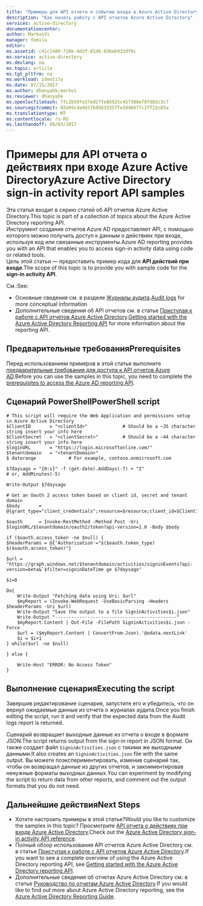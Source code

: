 ```yaml
---
title: "Примеры для API отчета о событии входа в Azure Active Directory | Документация Майкрософт"
description: "Как начать работу с API отчетов Azure Active Directory"
services: active-directory
documentationcenter: 
author: MarkusVi
manager: femila
editor: 
ms.assetid: c41c1489-726b-4d3f-81d6-83beb932df9c
ms.service: active-directory
ms.devlang: na
ms.topic: article
ms.tgt_pltfrm: na
ms.workload: identity
ms.date: 07/15/2017
ms.author: dhanyahk;markvi
ms.reviewer: dhanyahk
ms.openlocfilehash: 7fc2b59fe37ed2ffe85925c457300ef8fd83c3c7
ms.sourcegitcommit: 02e69c4a9d17645633357fe3d46677c2ff22c85a
ms.translationtype: MT
ms.contentlocale: ru-RU
ms.lasthandoff: 08/03/2017
---
```

# <a name="azure-active-directory-sign-in-activity-report-api-samples"></a><span data-ttu-id="bfa46-103">Примеры для API отчета о действиях при входе Azure Active Directory</span><span class="sxs-lookup"><span data-stu-id="bfa46-103">Azure Active Directory sign-in activity report API samples</span></span>
<span data-ttu-id="bfa46-104">Эта статья входит в серию статей об API отчетов Azure Active Directory.</span><span class="sxs-lookup"><span data-stu-id="bfa46-104">This topic is part of a collection of topics about the Azure Active Directory reporting API.</span></span>  
<span data-ttu-id="bfa46-105">Инструмент создания отчетов Azure AD предоставляет API, с помощью которого можно получить доступ к данным о действиях при входе, используя код или связанные инструменты.</span><span class="sxs-lookup"><span data-stu-id="bfa46-105">Azure AD reporting provides you with an API that enables you to access sign-in activity data using code or related tools.</span></span>  
<span data-ttu-id="bfa46-106">Цель этой статьи — предоставить пример кода для **API действий при входе**.</span><span class="sxs-lookup"><span data-stu-id="bfa46-106">The scope of this topic is to provide you with sample code for the **sign-in activity API**.</span></span>

<span data-ttu-id="bfa46-107">См.:</span><span class="sxs-lookup"><span data-stu-id="bfa46-107">See:</span></span>

* <span data-ttu-id="bfa46-108">Основные сведения см. в разделе [Журналы аудита](active-directory-reporting-azure-portal.md#activity-reports).</span><span class="sxs-lookup"><span data-stu-id="bfa46-108">[Audit logs](active-directory-reporting-azure-portal.md#activity-reports)  for more conceptual information</span></span>
* <span data-ttu-id="bfa46-109">Дополнительные сведения об API отчетов см. в статье [Приступая к работе с API отчетов Azure Active Directory](active-directory-reporting-api-getting-started.md).</span><span class="sxs-lookup"><span data-stu-id="bfa46-109">[Getting started with the Azure Active Directory Reporting API](active-directory-reporting-api-getting-started.md) for more information about the reporting API.</span></span>


## <a name="prerequisites"></a><span data-ttu-id="bfa46-110">Предварительные требования</span><span class="sxs-lookup"><span data-stu-id="bfa46-110">Prerequisites</span></span>
<span data-ttu-id="bfa46-111">Перед использованием примеров в этой статье выполните [предварительные требования для доступа к API отчетов Azure AD](active-directory-reporting-api-prerequisites.md).</span><span class="sxs-lookup"><span data-stu-id="bfa46-111">Before you can use the samples in this topic, you need to complete the [prerequisites to access the Azure AD reporting API](active-directory-reporting-api-prerequisites.md).</span></span>  

## <a name="powershell-script"></a><span data-ttu-id="bfa46-112">Сценарий PowerShell</span><span class="sxs-lookup"><span data-stu-id="bfa46-112">PowerShell script</span></span>
    # This script will require the Web Application and permissions setup in Azure Active Directory
    $ClientID       = "<clientId>"             # Should be a ~35 character string insert your info here
    $ClientSecret   = "<clientSecret>"         # Should be a ~44 character string insert your info here
    $loginURL       = "https://login.microsoftonline.com/"
    $tenantdomain   = "<tenantDomain>"
    $ daterange            # For example, contoso.onmicrosoft.com

    $7daysago = "{0:s}" -f (get-date).AddDays(-7) + "Z"
    # or, AddMinutes(-5)

    Write-Output $7daysago

    # Get an Oauth 2 access token based on client id, secret and tenant domain
    $body       = @{grant_type="client_credentials";resource=$resource;client_id=$ClientID;client_secret=$ClientSecret}

    $oauth      = Invoke-RestMethod -Method Post -Uri $loginURL/$tenantdomain/oauth2/token?api-version=1.0 -Body $body

    if ($oauth.access_token -ne $null) {
    $headerParams = @{'Authorization'="$($oauth.token_type) $($oauth.access_token)"}

    $url = "https://graph.windows.net/$tenantdomain/activities/signinEvents?api-version=beta&`$filter=signinDateTime ge $7daysago"

    $i=0

    Do{
        Write-Output "Fetching data using Uri: $url"
        $myReport = (Invoke-WebRequest -UseBasicParsing -Headers $headerParams -Uri $url)
        Write-Output "Save the output to a file SigninActivities$i.json"
        Write-Output "---------------------------------------------"
        $myReport.Content | Out-File -FilePath SigninActivities$i.json -Force
        $url = ($myReport.Content | ConvertFrom-Json).'@odata.nextLink'
        $i = $i+1
    } while($url -ne $null)

    } else {

        Write-Host "ERROR: No Access Token"
    }




## <a name="executing-the-script"></a><span data-ttu-id="bfa46-113">Выполнение сценария</span><span class="sxs-lookup"><span data-stu-id="bfa46-113">Executing the script</span></span>
<span data-ttu-id="bfa46-114">Завершив редактирование сценария, запустите его и убедитесь, что он вернул ожидаемые данные из отчета о журналах аудита.</span><span class="sxs-lookup"><span data-stu-id="bfa46-114">Once you finish editing the script, run it and verify that the expected data from the Audit logs report is returned.</span></span>

<span data-ttu-id="bfa46-115">Сценарий возвращает выходные данные из отчета о входе в формате JSON.</span><span class="sxs-lookup"><span data-stu-id="bfa46-115">The script returns output from the sign-in report in JSON format.</span></span> <span data-ttu-id="bfa46-116">Он также создает файл `SigninActivities.json` с такими же выходными данными.</span><span class="sxs-lookup"><span data-stu-id="bfa46-116">It also creates an `SigninActivities.json` file with the same output.</span></span> <span data-ttu-id="bfa46-117">Вы можете поэкспериментировать, изменив сценарий так, чтобы он возвращал данные из других отчетов, и закомментировав ненужные форматы выходных данных.</span><span class="sxs-lookup"><span data-stu-id="bfa46-117">You can experiment by modifying the script to return data from other reports, and comment out the output formats that you do not need.</span></span>

## <a name="next-steps"></a><span data-ttu-id="bfa46-118">Дальнейшие действия</span><span class="sxs-lookup"><span data-stu-id="bfa46-118">Next Steps</span></span>
* <span data-ttu-id="bfa46-119">Хотите настроить примеры в этой статье?</span><span class="sxs-lookup"><span data-stu-id="bfa46-119">Would you like to customize the samples in this topic?</span></span> <span data-ttu-id="bfa46-120">Просмотрите [API отчета о действиях при входе Azure Active Directory](active-directory-reporting-api-sign-in-activity-reference.md).</span><span class="sxs-lookup"><span data-stu-id="bfa46-120">Check out the [Azure Active Directory sign-in activity API reference](active-directory-reporting-api-sign-in-activity-reference.md).</span></span> 
* <span data-ttu-id="bfa46-121">Полный обзор использования API отчетов Azure Active Directory см. в статье [Приступая к работе с API отчетов Azure Active Directory](active-directory-reporting-api-getting-started.md).</span><span class="sxs-lookup"><span data-stu-id="bfa46-121">If you want to see a complete overview of using the Azure Active Directory reporting API, see [Getting started with the Azure Active Directory reporting API](active-directory-reporting-api-getting-started.md).</span></span>
* <span data-ttu-id="bfa46-122">Дополнительные сведения об отчетах Azure Active Directory см. в статье [Руководство по отчетам Azure Active Directory](active-directory-reporting-guide.md).</span><span class="sxs-lookup"><span data-stu-id="bfa46-122">If you would like to find out more about Azure Active Directory reporting, see the [Azure Active Directory Reporting Guide](active-directory-reporting-guide.md).</span></span>  

